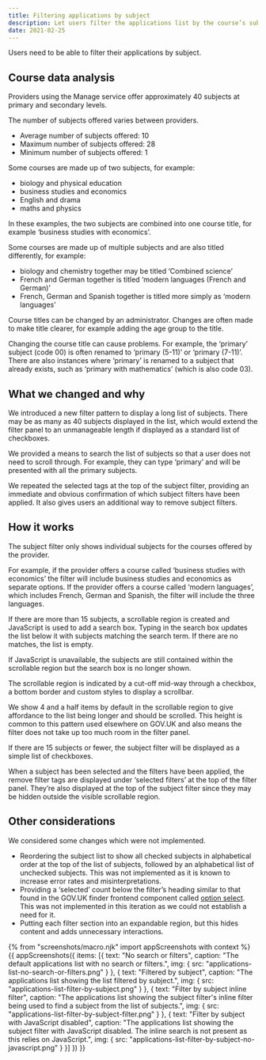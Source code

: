 ```yaml
---
title: Filtering applications by subject
description: Let users filter the applications list by the course’s subject
date: 2021-02-25
---
```


Users need to be able to filter their applications by subject.

## Course data analysis

Providers using the Manage service offer approximately 40 subjects at primary and secondary levels.

The number of subjects offered varies between providers.

- Average number of subjects offered: 10
- Maximum number of subjects offered: 28
- Minimum number of subjects offered: 1

Some courses are made up of two subjects, for example:

- biology and physical education
- business studies and economics
- English and drama
- maths and physics

In these examples, the two subjects are combined into one course title, for example ‘business studies with economics’.

Some courses are made up of multiple subjects and are also titled differently, for example:

- biology and chemistry together may be titled ‘Combined science’
- French and German together is titled ‘modern languages (French and German)’
- French, German and Spanish together is titled more simply as ‘modern languages’

Course titles can be changed by an administrator. Changes are often made to make title clearer, for example adding the age group to the title.

Changing the course title can cause problems. For example, the ‘primary’ subject (code 00) is often renamed to ‘primary (5-11)’ or ‘primary (7-11)’. There are also instances where ‘primary’ is renamed to a subject that already exists, such as ‘primary with mathematics’ (which is also code 03).

## What we changed and why

We introduced a new filter pattern to display a long list of subjects. There may be as many as 40 subjects displayed in the list, which would extend the filter panel to an unmanageable length if displayed as a standard list of checkboxes.

We provided a means to search the list of subjects so that a user does not need to scroll through. For example, they can type ‘primary’ and will be presented with all the primary subjects.

We repeated the selected tags at the top of the subject filter, providing an immediate and obvious confirmation of which subject filters have been applied. It also gives users an additional way to remove subject filters.

## How it works

The subject filter only shows individual subjects for the courses offered by the provider.

For example, if the provider offers a course called ‘business studies with economics’ the filter will include business studies and economics as separate options. If the provider offers a course called ‘modern languages’, which includes French, German and Spanish, the filter will include the three languages.

If there are more than 15 subjects, a scrollable region is created and JavaScript is used to add a search box. Typing in the search box updates the list below it with subjects matching the search term. If there are no matches, the list is empty.

If JavaScript is unavailable, the subjects are still contained within the scrollable region but the search box is no longer shown.

The scrollable region is indicated by a cut-off mid-way through a checkbox, a bottom border and custom styles to display a scrollbar.

We show 4 and a half items by default in the scrollable region to give affordance to the list being longer and should be scrolled. This height is common to this pattern used elsewhere on GOV.UK and also means the filter does not take up too much room in the filter panel.

If there are 15 subjects or fewer, the subject filter will be displayed as a simple list of checkboxes.

When a subject has been selected and the filters have been applied, the remove filter tags are displayed under ‘selected filters’ at the top of the filter panel. They’re also displayed at the top of the subject filter since they may be hidden outside the visible scrollable region.

## Other considerations

We considered some changes which were not implemented.

- Reordering the subject list to show all checked subjects in alphabetical order at the top of the list of subjects, followed by an alphabetical list of unchecked subjects. This was not implemented as it is known to increase error rates and misinterpretations.
- Providing a ‘selected’ count below the filter’s heading similar to that found in the GOV.UK finder frontend component called [option select](https://finder-frontend.herokuapp.com/component-guide/option-select). This was not implemented in this iteration as we could not establish a need for it.
- Putting each filter section into an expandable region, but this hides content and adds unnecessary interactions.

{% from "screenshots/macro.njk" import appScreenshots with context %}
{{ appScreenshots({
  items: [{
    text: "No search or filters",
    caption: "The default applications list with no search or filters.",
    img: {
      src: "applications-list-no-search-or-filters.png"
    }
  }, {
    text: "Filtered by subject",
    caption: "The applications list showing the list filtered by subject.",
    img: {
      src: "applications-list-filter-by-subject.png"
    }
  }, {
    text: "Filter by subject inline filter",
    caption: "The applications list showing the subject filter's inline filter being used to find a subject from the list of subjects.",
    img: {
      src: "applications-list-filter-by-subject-filter.png"
    }
  }, {
    text: "Filter by subject with JavaScript disabled",
    caption: "The applications list showing the subject filter with JavaScript disabled. The inline search is not present as this relies on JavaScript.",
    img: {
      src: "applications-list-filter-by-subject-no-javascript.png"
    }
  }]
}) }}
